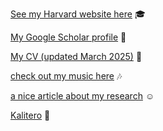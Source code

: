 
[See my Harvard website here](https://healthpolicy.fas.harvard.edu/people/joseph-hnath) 🎓

[My Google Scholar profile](https://scholar.google.com/citations?user=dmZfJ-0AAAAJ&hl=en) 🧐

[My CV (updated March 2025)](https://github.com/josephhnath/josephhnath.github.io/blob/main/jhnath_CV_2025_03.pdf) 📝

[check out my music here](https://soundcloud.com/joseph_hnath) 🎶

[a nice article about my research](https://gsas.harvard.edu/news/three-students-earn-top-national-award-social-science) ☺️

[Kalitero](https://sites.google.com/kalitero.org/home/home) 💼
